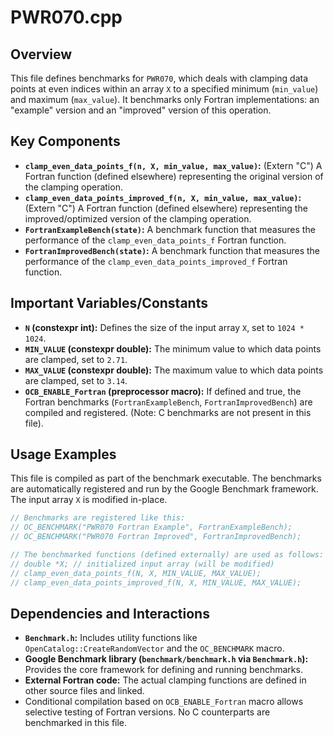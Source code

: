 # PWR070.cpp

## Overview

This file defines benchmarks for `PWR070`, which deals with clamping data points at even indices within an array `X` to a specified minimum (`min_value`) and maximum (`max_value`). It benchmarks only Fortran implementations: an "example" version and an "improved" version of this operation.

## Key Components

*   **`clamp_even_data_points_f(n, X, min_value, max_value)`:** (Extern "C") A Fortran function (defined elsewhere) representing the original version of the clamping operation.
*   **`clamp_even_data_points_improved_f(n, X, min_value, max_value)`:** (Extern "C") A Fortran function (defined elsewhere) representing the improved/optimized version of the clamping operation.
*   **`FortranExampleBench(state)`:** A benchmark function that measures the performance of the `clamp_even_data_points_f` Fortran function.
*   **`FortranImprovedBench(state)`:** A benchmark function that measures the performance of the `clamp_even_data_points_improved_f` Fortran function.

## Important Variables/Constants

*   **`N` (constexpr int):** Defines the size of the input array `X`, set to `1024 * 1024`.
*   **`MIN_VALUE` (constexpr double):** The minimum value to which data points are clamped, set to `2.71`.
*   **`MAX_VALUE` (constexpr double):** The maximum value to which data points are clamped, set to `3.14`.
*   **`OCB_ENABLE_Fortran` (preprocessor macro):** If defined and true, the Fortran benchmarks (`FortranExampleBench`, `FortranImprovedBench`) are compiled and registered. (Note: C benchmarks are not present in this file).

## Usage Examples

This file is compiled as part of the benchmark executable. The benchmarks are automatically registered and run by the Google Benchmark framework. The input array `X` is modified in-place.

```cpp
// Benchmarks are registered like this:
// OC_BENCHMARK("PWR070 Fortran Example", FortranExampleBench);
// OC_BENCHMARK("PWR070 Fortran Improved", FortranImprovedBench);

// The benchmarked functions (defined externally) are used as follows:
// double *X; // initialized input array (will be modified)
// clamp_even_data_points_f(N, X, MIN_VALUE, MAX_VALUE);
// clamp_even_data_points_improved_f(N, X, MIN_VALUE, MAX_VALUE);
```

## Dependencies and Interactions

*   **`Benchmark.h`:** Includes utility functions like `OpenCatalog::CreateRandomVector` and the `OC_BENCHMARK` macro.
*   **Google Benchmark library (`benchmark/benchmark.h` via `Benchmark.h`):** Provides the core framework for defining and running benchmarks.
*   **External Fortran code:** The actual clamping functions are defined in other source files and linked.
*   Conditional compilation based on `OCB_ENABLE_Fortran` macro allows selective testing of Fortran versions. No C counterparts are benchmarked in this file.
```
